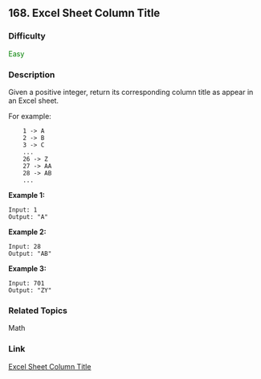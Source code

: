 ## 168. Excel Sheet Column Title
### Difficulty

 <font color=green>Easy</font>

### Description

Given a positive integer, return its corresponding column title as appear in
an Excel sheet.

For example:
                1 -> A        2 -> B        3 -> C        ...        26 -> Z        27 -> AA        28 -> AB         ...    

**Example 1:**
            Input: 1    Output: "A"    

**Example 2:**
            Input: 28    Output: "AB"    

**Example 3:**
            Input: 701    Output: "ZY"    


### Related Topics

Math


### Link
[Excel Sheet Column Title](https://leetcode.com/problems/excel-sheet-column-title)
